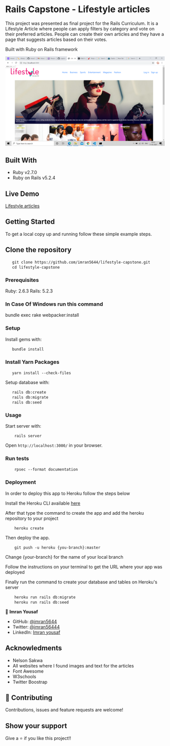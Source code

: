 # Rails Capstone - Lifestyle articles

This project was presented as final project for the Rails Curriculum. It is a Lifestyle Article where people can apply filters by category and vote on their preferred articles.
People can create their own articles and they have a page that suggests articles based on their votes.

Built with Ruby on Rails framework 

![screenshot](./docs/Screenshot.png)

## Built With

- Ruby v2.7.0
- Ruby on Rails v5.2.4


## Live Demo

[Lifestyle articles](https://fast-garden-52284.herokuapp.com/)


## Getting Started

To get a local copy up and running follow these simple example steps.

## Clone the repository

```
   git clone https://github.com/imran5644/lifestyle-capstone.git
   cd lifestyle-capstone
```

### Prerequisites

Ruby: 2.6.3
Rails: 5.2.3

### In Case Of Windows run this command
bundle exec rake webpacker:install


### Setup

Install gems with:

```
   bundle install
```

### Install Yarn Packages

```
   yarn install --check-files
```


Setup database with:

```
   rails db:create
   rails db:migrate
   rails db:seed
```

### Usage

Start server with:

```
    rails server
```

Open `http://localhost:3000/` in your browser.

### Run tests

```
    rpsec --format documentation
```


### Deployment

In order to deploy this app to Heroku follow the steps below

Install the Heroku CLI available [here](https://devcenter.heroku.com/articles/heroku-cli)

After that type the command to create the app and add the heroku repository to your project

```
    heroku create
```

Then deploy the app.

```
    git push -u heroku {you-branch}:master
```
    
Change {your-branch} for the name of your local branch

Follow the instructions on your terminal to get the URL where your app was deployed


Finally run the command to create your database and tables on Heroku's server

```
    heroku run rails db:migrate
    heroku run rails db:seed
``` 

👤 **Imran Yousaf**

- GitHub: [@imran5644](https://github.com/imran5644/)
- Twitter: [@imran56444](https://twitter.com/imran56444)
- LinkedIn: [Imran yousaf](https://www.linkedin.com/in/imran-yousaf5644/)

## Acknowledments
- Nelson Sakwa
- All websites where I found images and text for the articles
- Font Awesome
- W3schools
- Twitter Boostrap

## 🤝 Contributing

Contributions, issues and feature requests are welcome!

## Show your support

Give a ⭐️ if you like this project!!
